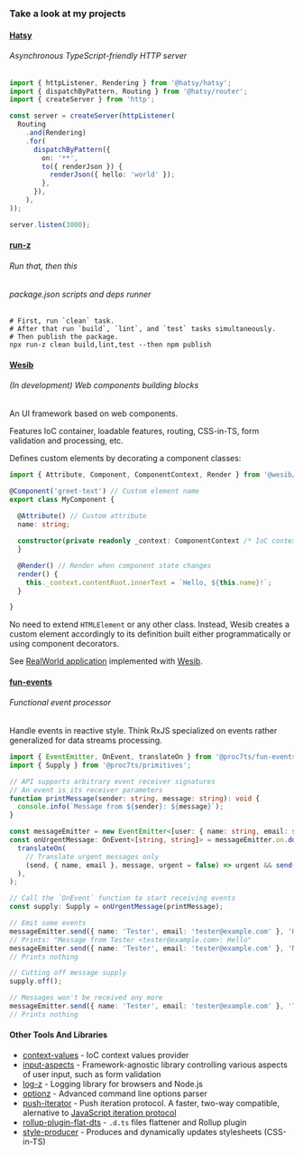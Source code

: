 ### Take a look at my projects

#### [Hatsy]
###### Asynchronous TypeScript-friendly HTTP server

```typescript
import { httpListener, Rendering } from '@hatsy/hatsy';
import { dispatchByPattern, Routing } from '@hatsy/router';
import { createServer } from 'http';

const server = createServer(httpListener(
  Routing
    .and(Rendering)
    .for(
      dispatchByPattern({
        on: '**',
        to({ renderJson }) {
          renderJson({ hello: 'world' });
        },
      }),
    ),
));

server.listen(3000);
```

[Hatsy]: https://github.com/hatsyjs/hatsy


#### [run-z]
###### Run that, then this
###### package.json scripts and deps runner

```shell
# First, run `clean` task.
# After that run `build`, `lint`, and `test` tasks simultaneously.
# Then publish the package.
npx run-z clean build,lint,test --then npm publish
```

[run-z]: https://github.com/run-z/run-z


#### [Wesib]
###### (_In development_) Web components building blocks

An UI framework based on web components.

Features IoC container, loadable features, routing, CSS-in-TS, form validation and processing, etc.

Defines custom elements by decorating a component classes:
```typescript
import { Attribute, Component, ComponentContext, Render } from '@wesib/wesib';

@Component('greet-text') // Custom element name
export class MyComponent {
  
  @Attribute() // Custom attribute
  name: string;

  constructor(private readonly _context: ComponentContext /* IoC context */) {
  }

  @Render() // Render when component state changes
  render() {
    this._context.contentRoot.innerText = `Hello, ${this.name}!`;
  }

}
```
No need to extend `HTMLElement` or any other class. Instead, Wesib creates a custom element accordingly to its
definition built either programmatically or using component decorators.

See [RealWorld application] implemented with [Wesib].

[Wesib]: https://github.com/wesib/wesib
[RealWorld application]: https://github.com/wesib/realworld-app


#### [fun-events]
###### Functional event processor

Handle events in reactive style. Think RxJS specialized on events rather generalized for data streams processing.

```typescript
import { EventEmitter, OnEvent, translateOn } from '@proc7ts/fun-events';
import { Supply } from '@proc7ts/primitives';

// API supports arbitrary event receiver signatures
// An event is its receiver parameters
function printMessage(sender: string, message: string): void { 
  console.info(`Message from ${sender}: ${message}`);
}

const messageEmitter = new EventEmitter<[user: { name: string, email: string }, message: string, urgent?: boolean]>();
const onUrgentMessage: OnEvent<[string, string]> = messageEmitter.on.do(
  translateOn(
    // Translate urgent messages only
    (send, { name, email }, message, urgent = false) => urgent && send(`${name} <${email}>`, message),
  ),
);

// Call the `OnEvent` function to start receiving events
const supply: Supply = onUrgentMessage(printMessage);

// Emit some events
messageEmitter.send({ name: 'Tester', email: 'tester@example.com' }, 'Hello', true);
// Prints: "Message from Tester <tester@example.com>: Hello"
messageEmitter.send({ name: 'Tester', email: 'tester@example.com' }, 'Not so urgent');
// Prints nothing

// Cutting off message supply
supply.off();

// Messages won't be received any more
messageEmitter.send({ name: 'Tester', email: 'tester@example.com' }, 'Too late', true);
// Prints nothing
```

[fun-events]: https://github.com/proc7ts/fun-events


#### Other Tools And Libraries

- [context-values] - IoC context values provider
- [input-aspects] - Framework-agnostic library controlling various aspects of user input, such as form validation
- [log-z] - Logging library for browsers and Node.js
- [optionz] - Advanced command line options parser
- [push-iterator] - Push iteration protocol. A faster, two-way compatible, alernative to [JavaScript iteration protocol]
- [rollup-plugin-flat-dts] - `.d.ts` files flattener and Rollup plugin
- [style-producer] - Produces and dynamically updates stylesheets (CSS-in-TS)

[context-values]: https://github.com/proc7ts/context-values
[input-aspects]: https://github.com/frontmeans/input-aspects
[log-z]: https://github.com/run-z/log-z
[optionz]: https://github.com/run-z/optionz
[push-iterator]: https://github.com/proc7ts/push-iterator
[rollup-plugin-flat-dts]: https://github.com/run-z/rollup-plugin-flat-dts
[style-producer]: https://github.com/frontmeans/style-producer

[JavaScript iteration protocol]: https://developer.mozilla.org/en-US/docs/Web/JavaScript/Reference/Iteration_protocols
